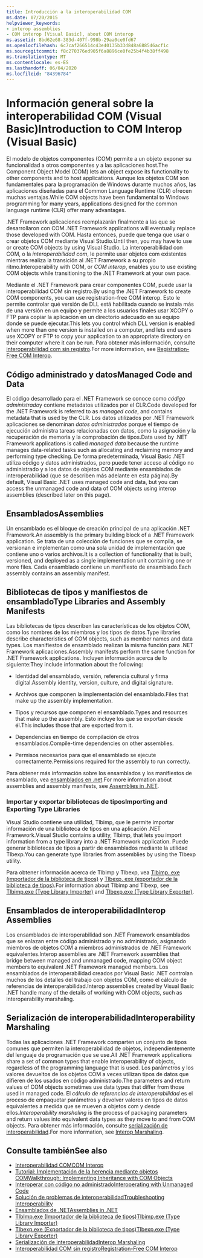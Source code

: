 ```yaml
---
title: Introducción a la interoperabilidad COM
ms.date: 07/20/2015
helpviewer_keywords:
- interop assemblies
- COM interop [Visual Basic], about COM interop
ms.assetid: 8bd62e68-383d-407f-998b-29aa0ce0fd67
ms.openlocfilehash: 6c7caf266514c43e40135b33d848a688546acf1c
ms.sourcegitcommit: f8c270376ed905f6a8896ce0fe25b4f4b38ff498
ms.translationtype: MT
ms.contentlocale: es-ES
ms.lasthandoff: 06/04/2020
ms.locfileid: "84396784"
---
```

# <a name="introduction-to-com-interop-visual-basic"></a><span data-ttu-id="7307d-102">Información general sobre la interoperabilidad COM (Visual Basic)</span><span class="sxs-lookup"><span data-stu-id="7307d-102">Introduction to COM Interop (Visual Basic)</span></span>
<span data-ttu-id="7307d-103">El modelo de objetos componentes (COM) permite a un objeto exponer su funcionalidad a otros componentes y a las aplicaciones host.</span><span class="sxs-lookup"><span data-stu-id="7307d-103">The Component Object Model (COM) lets an object expose its functionality to other components and to host applications.</span></span> <span data-ttu-id="7307d-104">Aunque los objetos COM son fundamentales para la programación de Windows durante muchos años, las aplicaciones diseñadas para el Common Language Runtime (CLR) ofrecen muchas ventajas.</span><span class="sxs-lookup"><span data-stu-id="7307d-104">While COM objects have been fundamental to Windows programming for many years, applications designed for the common language runtime (CLR) offer many advantages.</span></span>  
  
 <span data-ttu-id="7307d-105">.NET Framework aplicaciones reemplazarán finalmente a las que se desarrollaron con COM.</span><span class="sxs-lookup"><span data-stu-id="7307d-105">.NET Framework applications will eventually replace those developed with COM.</span></span> <span data-ttu-id="7307d-106">Hasta entonces, puede que tenga que usar o crear objetos COM mediante Visual Studio.</span><span class="sxs-lookup"><span data-stu-id="7307d-106">Until then, you may have to use or create COM objects by using Visual Studio.</span></span> <span data-ttu-id="7307d-107">La interoperabilidad con COM, o la *interoperabilidad com*, le permite usar objetos com existentes mientras realiza la transición al .NET Framework a su propio ritmo.</span><span class="sxs-lookup"><span data-stu-id="7307d-107">Interoperability with COM, or *COM interop*, enables you to use existing COM objects while transitioning to the .NET Framework at your own pace.</span></span>  
  
 <span data-ttu-id="7307d-108">Mediante el .NET Framework para crear componentes COM, puede usar la interoperabilidad COM sin registro.</span><span class="sxs-lookup"><span data-stu-id="7307d-108">By using the .NET Framework to create COM components, you can use registration-free COM interop.</span></span> <span data-ttu-id="7307d-109">Esto le permite controlar qué versión de DLL está habilitada cuando se instala más de una versión en un equipo y permite a los usuarios finales usar XCOPY o FTP para copiar la aplicación en un directorio adecuado en su equipo donde se puede ejecutar.</span><span class="sxs-lookup"><span data-stu-id="7307d-109">This lets you control which DLL version is enabled when more than one version is installed on a computer, and lets end users use XCOPY or FTP to copy your application to an appropriate directory on their computer where it can be run.</span></span> <span data-ttu-id="7307d-110">Para obtener más información, consulte [interoperabilidad com sin registro](../../../framework/interop/registration-free-com-interop.md).</span><span class="sxs-lookup"><span data-stu-id="7307d-110">For more information, see [Registration-Free COM Interop](../../../framework/interop/registration-free-com-interop.md).</span></span>  
  
## <a name="managed-code-and-data"></a><span data-ttu-id="7307d-111">Código administrado y datos</span><span class="sxs-lookup"><span data-stu-id="7307d-111">Managed Code and Data</span></span>  
 <span data-ttu-id="7307d-112">El código desarrollado para el .NET Framework se conoce como *código administrado*y contiene metadatos utilizados por el CLR.</span><span class="sxs-lookup"><span data-stu-id="7307d-112">Code developed for the .NET Framework is referred to as *managed code*, and contains metadata that is used by the CLR.</span></span> <span data-ttu-id="7307d-113">Los datos utilizados por .NET Framework aplicaciones se denominan *datos administrados* porque el tiempo de ejecución administra tareas relacionadas con datos, como la asignación y la recuperación de memoria y la comprobación de tipos.</span><span class="sxs-lookup"><span data-stu-id="7307d-113">Data used by .NET Framework applications is called *managed data* because the runtime manages data-related tasks such as allocating and reclaiming memory and performing type checking.</span></span> <span data-ttu-id="7307d-114">De forma predeterminada, Visual Basic .NET utiliza código y datos administrados, pero puede tener acceso al código no administrado y a los datos de objetos COM mediante ensamblados de interoperabilidad (que se describen más adelante en esta página).</span><span class="sxs-lookup"><span data-stu-id="7307d-114">By default, Visual Basic .NET uses managed code and data, but you can access the unmanaged code and data of COM objects using interop assemblies (described later on this page).</span></span>  
  
## <a name="assemblies"></a><span data-ttu-id="7307d-115">Ensamblados</span><span class="sxs-lookup"><span data-stu-id="7307d-115">Assemblies</span></span>  
 <span data-ttu-id="7307d-116">Un ensamblado es el bloque de creación principal de una aplicación .NET Framework.</span><span class="sxs-lookup"><span data-stu-id="7307d-116">An assembly is the primary building block of a .NET Framework application.</span></span> <span data-ttu-id="7307d-117">Se trata de una colección de funciones que se compila, se versionan e implementan como una sola unidad de implementación que contiene uno o varios archivos.</span><span class="sxs-lookup"><span data-stu-id="7307d-117">It is a collection of functionality that is built, versioned, and deployed as a single implementation unit containing one or more files.</span></span> <span data-ttu-id="7307d-118">Cada ensamblado contiene un manifiesto de ensamblado.</span><span class="sxs-lookup"><span data-stu-id="7307d-118">Each assembly contains an assembly manifest.</span></span>  
  
## <a name="type-libraries-and-assembly-manifests"></a><span data-ttu-id="7307d-119">Bibliotecas de tipos y manifiestos de ensamblado</span><span class="sxs-lookup"><span data-stu-id="7307d-119">Type Libraries and Assembly Manifests</span></span>  
 <span data-ttu-id="7307d-120">Las bibliotecas de tipos describen las características de los objetos COM, como los nombres de los miembros y los tipos de datos.</span><span class="sxs-lookup"><span data-stu-id="7307d-120">Type libraries describe characteristics of COM objects, such as member names and data types.</span></span> <span data-ttu-id="7307d-121">Los manifiestos de ensamblado realizan la misma función para .NET Framework aplicaciones.</span><span class="sxs-lookup"><span data-stu-id="7307d-121">Assembly manifests perform the same function for .NET Framework applications.</span></span> <span data-ttu-id="7307d-122">Incluyen información acerca de lo siguiente:</span><span class="sxs-lookup"><span data-stu-id="7307d-122">They include information about the following:</span></span>  
  
- <span data-ttu-id="7307d-123">Identidad del ensamblado, versión, referencia cultural y firma digital.</span><span class="sxs-lookup"><span data-stu-id="7307d-123">Assembly identity, version, culture, and digital signature.</span></span>  
  
- <span data-ttu-id="7307d-124">Archivos que componen la implementación del ensamblado.</span><span class="sxs-lookup"><span data-stu-id="7307d-124">Files that make up the assembly implementation.</span></span>  
  
- <span data-ttu-id="7307d-125">Tipos y recursos que componen el ensamblado.</span><span class="sxs-lookup"><span data-stu-id="7307d-125">Types and resources that make up the assembly.</span></span> <span data-ttu-id="7307d-126">Esto incluye los que se exportan desde él.</span><span class="sxs-lookup"><span data-stu-id="7307d-126">This includes those that are exported from it.</span></span>  
  
- <span data-ttu-id="7307d-127">Dependencias en tiempo de compilación de otros ensamblados.</span><span class="sxs-lookup"><span data-stu-id="7307d-127">Compile-time dependencies on other assemblies.</span></span>  
  
- <span data-ttu-id="7307d-128">Permisos necesarios para que el ensamblado se ejecute correctamente.</span><span class="sxs-lookup"><span data-stu-id="7307d-128">Permissions required for the assembly to run correctly.</span></span>  
  
 <span data-ttu-id="7307d-129">Para obtener más información sobre los ensamblados y los manifiestos de ensamblado, vea [ensamblados en .net](../../../standard/assembly/index.md).</span><span class="sxs-lookup"><span data-stu-id="7307d-129">For more information about assemblies and assembly manifests, see [Assemblies in .NET](../../../standard/assembly/index.md).</span></span>  
  
### <a name="importing-and-exporting-type-libraries"></a><span data-ttu-id="7307d-130">Importar y exportar bibliotecas de tipos</span><span class="sxs-lookup"><span data-stu-id="7307d-130">Importing and Exporting Type Libraries</span></span>  
 <span data-ttu-id="7307d-131">Visual Studio contiene una utilidad, Tlbimp, que le permite importar información de una biblioteca de tipos en una aplicación .NET Framework.</span><span class="sxs-lookup"><span data-stu-id="7307d-131">Visual Studio contains a utility, Tlbimp, that lets you import information from a type library into a .NET Framework application.</span></span> <span data-ttu-id="7307d-132">Puede generar bibliotecas de tipos a partir de ensamblados mediante la utilidad Tlbexp.</span><span class="sxs-lookup"><span data-stu-id="7307d-132">You can generate type libraries from assemblies by using the Tlbexp utility.</span></span>  
  
 <span data-ttu-id="7307d-133">Para obtener información acerca de Tlbimp y Tlbexp, vea [Tlbimp. exe (importador de la biblioteca de tipos)](../../../framework/tools/tlbimp-exe-type-library-importer.md) y [Tlbexp. exe (exportador de la biblioteca de tipos)](../../../framework/tools/tlbexp-exe-type-library-exporter.md).</span><span class="sxs-lookup"><span data-stu-id="7307d-133">For information about Tlbimp and Tlbexp, see [Tlbimp.exe (Type Library Importer)](../../../framework/tools/tlbimp-exe-type-library-importer.md) and [Tlbexp.exe (Type Library Exporter)](../../../framework/tools/tlbexp-exe-type-library-exporter.md).</span></span>  
  
## <a name="interop-assemblies"></a><span data-ttu-id="7307d-134">Ensamblados de interoperabilidad</span><span class="sxs-lookup"><span data-stu-id="7307d-134">Interop Assemblies</span></span>  
 <span data-ttu-id="7307d-135">Los ensamblados de interoperabilidad son .NET Framework ensamblados que se enlazan entre código administrado y no administrado, asignando miembros de objetos COM a miembros administrados de .NET Framework equivalentes.</span><span class="sxs-lookup"><span data-stu-id="7307d-135">Interop assemblies are .NET Framework assemblies that bridge between managed and unmanaged code, mapping COM object members to equivalent .NET Framework managed members.</span></span> <span data-ttu-id="7307d-136">Los ensamblados de interoperabilidad creados por Visual Basic .NET controlan muchos de los detalles del trabajo con objetos COM, como el cálculo de referencias de interoperabilidad.</span><span class="sxs-lookup"><span data-stu-id="7307d-136">Interop assemblies created by Visual Basic .NET handle many of the details of working with COM objects, such as interoperability marshaling.</span></span>  
  
## <a name="interoperability-marshaling"></a><span data-ttu-id="7307d-137">Serialización de interoperabilidad</span><span class="sxs-lookup"><span data-stu-id="7307d-137">Interoperability Marshaling</span></span>  
 <span data-ttu-id="7307d-138">Todas las aplicaciones .NET Framework comparten un conjunto de tipos comunes que permiten la interoperabilidad de objetos, independientemente del lenguaje de programación que se use.</span><span class="sxs-lookup"><span data-stu-id="7307d-138">All .NET Framework applications share a set of common types that enable interoperability of objects, regardless of the programming language that is used.</span></span> <span data-ttu-id="7307d-139">Los parámetros y los valores devueltos de los objetos COM a veces utilizan tipos de datos que difieren de los usados en código administrado.</span><span class="sxs-lookup"><span data-stu-id="7307d-139">The parameters and return values of COM objects sometimes use data types that differ from those used in managed code.</span></span> <span data-ttu-id="7307d-140">El *cálculo de referencias de interoperabilidad* es el proceso de empaquetar parámetros y devolver valores en tipos de datos equivalentes a medida que se mueven a objetos com y desde ellos.</span><span class="sxs-lookup"><span data-stu-id="7307d-140">*Interoperability marshaling* is the process of packaging parameters and return values into equivalent data types as they move to and from COM objects.</span></span> <span data-ttu-id="7307d-141">Para obtener más información, consulte [serialización de interoperabilidad](../../../framework/interop/interop-marshaling.md).</span><span class="sxs-lookup"><span data-stu-id="7307d-141">For more information, see [Interop Marshaling](../../../framework/interop/interop-marshaling.md).</span></span>  
  
## <a name="see-also"></a><span data-ttu-id="7307d-142">Consulte también</span><span class="sxs-lookup"><span data-stu-id="7307d-142">See also</span></span>

- [<span data-ttu-id="7307d-143">Interoperabilidad COM</span><span class="sxs-lookup"><span data-stu-id="7307d-143">COM Interop</span></span>](index.md)
- [<span data-ttu-id="7307d-144">Tutorial: Implementación de la herencia mediante objetos COM</span><span class="sxs-lookup"><span data-stu-id="7307d-144">Walkthrough: Implementing Inheritance with COM Objects</span></span>](walkthrough-implementing-inheritance-with-com-objects.md)
- [<span data-ttu-id="7307d-145">Interoperar con código no administrado</span><span class="sxs-lookup"><span data-stu-id="7307d-145">Interoperating with Unmanaged Code</span></span>](../../../framework/interop/index.md)
- [<span data-ttu-id="7307d-146">Solución de problemas de interoperabilidad</span><span class="sxs-lookup"><span data-stu-id="7307d-146">Troubleshooting Interoperability</span></span>](troubleshooting-interoperability.md)
- [<span data-ttu-id="7307d-147">Ensamblados de .NET</span><span class="sxs-lookup"><span data-stu-id="7307d-147">Assemblies in .NET</span></span>](../../../standard/assembly/index.md)
- [<span data-ttu-id="7307d-148">TlbImp.exe (Importador de la biblioteca de tipos)</span><span class="sxs-lookup"><span data-stu-id="7307d-148">Tlbimp.exe (Type Library Importer)</span></span>](../../../framework/tools/tlbimp-exe-type-library-importer.md)
- [<span data-ttu-id="7307d-149">Tlbexp.exe (Exportador de la biblioteca de tipos)</span><span class="sxs-lookup"><span data-stu-id="7307d-149">Tlbexp.exe (Type Library Exporter)</span></span>](../../../framework/tools/tlbexp-exe-type-library-exporter.md)
- [<span data-ttu-id="7307d-150">Serialización de interoperabilidad</span><span class="sxs-lookup"><span data-stu-id="7307d-150">Interop Marshaling</span></span>](../../../framework/interop/interop-marshaling.md)
- [<span data-ttu-id="7307d-151">Interoperabilidad COM sin registro</span><span class="sxs-lookup"><span data-stu-id="7307d-151">Registration-Free COM Interop</span></span>](../../../framework/interop/registration-free-com-interop.md)
